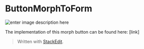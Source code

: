 # ButtonMorphToForm

![enter image description here](https://media.giphy.com/media/l0Iy8m0Df9YM9muWs/giphy.gif)

The implementation of this morph button can be found here: [link]

> Written with [StackEdit](https://stackedit.io/).
